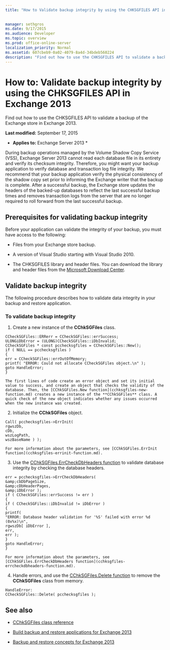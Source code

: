 ```yaml
---
title: "How to Validate backup integrity by using the CHKSGFILES API in Exchange 2013"
 
 
manager: sethgros
ms.date: 9/17/2015
ms.audience: Developer
ms.topic: overview
ms.prod: office-online-server
localization_priority: Normal
ms.assetid: 607cbeb9-0a02-4079-8a4d-34bdeb560224
description: "Find out how to use the CHKSGFILES API to validate a backup of the Exchange store in Exchange 2013."
---
```


# How to: Validate backup integrity by using the CHKSGFILES API in Exchange 2013

Find out how to use the CHKSGFILES API to validate a backup of the Exchange store in Exchange 2013.
  
 **Last modified:** September 17, 2015 
  
 * **Applies to:** Exchange Server 2013 * 
  
During backup operations managed by the Volume Shadow Copy Service (VSS), Exchange Server 2013 cannot read each database file in its entirety and verify its checksum integrity. Therefore, you might want your backup application to verify database and transaction log file integrity. We recommend that your backup application verify the physical consistency of the shadow copy set prior to informing the Exchange writer that the backup is complete. After a successful backup, the Exchange store updates the headers of the backed-up databases to reflect the last successful backup times and removes transaction logs from the server that are no longer required to roll forward from the last successful backup.
  
## Prerequisites for validating backup integrity

Before your application can validate the integrity of your backup, you must have access to the following:
  
- Files from your Exchange store backup.
    
- A version of Visual Studio starting with Visual Studio 2010.
    
- The CHKSGFILES library and header files. You can download the library and header files from the [Microsoft Download Center](http://www.microsoft.com/en-us/download/details.aspx?id=36802).
    
## Validate backup integrity

The following procedure describes how to validate data integrity in your backup and restore application.
  
### To validate backup integrity

1. Create a new instance of the **CChkSGFiles** class. 
    
  ```
  CCheckSGFiles::ERRerr = CCheckSGFiles::errSuccess;
  ULONGiDbError = (ULONG)CCheckSGFiles::iDbInvalid;
  CCheckSGFiles * const pcchecksgfiles = CCheckSGFiles::New();
  if ( NULL == pcchecksgfiles )
  {
  err = CCheckSGFiles::errOutOfMemory;
  printf( "ERROR: Could not allocate CCheckSGFiles object.\n" );
  goto HandleError;
  }
  
  ```

    The first lines of code create an error object and set its initial value to success, and create an object that checks the validity of the database. Then, the [CChkSGFiles.New function](cchksgfiles-new-function.md) creates a new instance of the **CChkSGFiles** class. A quick check of the new object indicates whether any issues occurred when the new instance was created. 
    
2. Initialize the **CChkSGFiles** object. 
    
  ```
  Call( pcchecksgfiles->ErrInit(
  rgwszDb,
  cDb,
  wszLogPath,
  wszBaseName ) );
  
  ```

    For more information about the parameters, see [CChkSGFiles.ErrInit function](cchksgfiles-errinit-function.md).
    
3. Use the [CChkSGFiles.ErrCheckDbHeaders function](cchksgfiles-errcheckdbheaders-function.md) to validate database integrity by checking the database headers. 
    
  ```
  err = pcchecksgfiles->ErrCheckDbHeaders(
  &amp;cbDbPageSize,
  &amp;cDbHeaderPages,
  &amp;iDbError );
  if ( CCheckSGFiles::errSuccess != err )
  {
  if ( CCheckSGFiles::iDbInvalid != iDbError )
  {
  printf(
  "ERROR: Database header validation for '%S' failed with error %d (0x%x)\n",
  rgwszDb[ iDbError ],
  err,
  err );
  }
  goto HandleError;
  }
  
  ```

    For more information about the parameters, see [CChkSGFiles.ErrCheckDbHeaders function](cchksgfiles-errcheckdbheaders-function.md).
    
4. Handle errors, and use the [CChkSGFiles.Delete function](cchksgfiles-delete-function.md) to remove the **CChkSGFiles** class from memory. 
    
  ```
  HandleError:
  CCheckSGFiles::Delete( pcchecksgfiles );
  
  ```

## See also

- [CChkSGFiles class reference](cchksgfiles-class-reference.md)
    
- [Build backup and restore applications for Exchange 2013](build-backup-and-restore-applications-for-exchange-2013.md)
    
- [Backup and restore concepts for Exchange 2013](backup-and-restore-concepts-for-exchange-2013.md)
    

